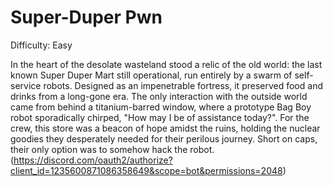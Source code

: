 # Super-Duper Pwn

Difficulty: Easy

In the heart of the desolate wasteland stood a relic of the old world: the last known Super Duper Mart still operational, run entirely by a swarm of self-service robots. Designed as an impenetrable fortress, it preserved food and drinks from a long-gone era. The only interaction with the outside world came from behind a titanium-barred window, where a prototype Bag Boy robot sporadically chirped, "How may I be of assistance today?". For the crew, this store was a beacon of hope amidst the ruins, holding the nuclear goodies they desperately needed for their perilous journey. Short on caps, their only option was to somehow hack the robot. (https://discord.com/oauth2/authorize?client_id=1235600871086358649&scope=bot&permissions=2048)